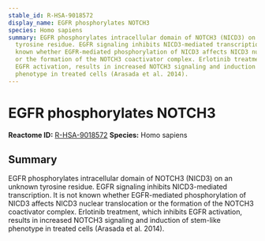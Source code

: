 ```yaml
---
stable_id: R-HSA-9018572
display_name: EGFR phosphorylates NOTCH3
species: Homo sapiens
summary: EGFR phosphorylates intracellular domain of NOTCH3 (NICD3) on an unknown
  tyrosine residue. EGFR signaling inhibits NICD3-mediated transcription. It is not
  known whether EGFR-mediated phosphorylation of NICD3 affects NICD3 nuclear translocation
  or the formation of the NOTCH3 coactivator complex. Erlotinib treatment, which inhibits
  EGFR activation, results in increased NOTCH3 signaling and induction of stem-like
  phenotype in treated cells (Arasada et al. 2014).
---
```


# EGFR phosphorylates NOTCH3
**Reactome ID:** [R-HSA-9018572](https://reactome.org/content/detail/R-HSA-9018572)
**Species:** Homo sapiens

## Summary

EGFR phosphorylates intracellular domain of NOTCH3 (NICD3) on an unknown tyrosine residue. EGFR signaling inhibits NICD3-mediated transcription. It is not known whether EGFR-mediated phosphorylation of NICD3 affects NICD3 nuclear translocation or the formation of the NOTCH3 coactivator complex. Erlotinib treatment, which inhibits EGFR activation, results in increased NOTCH3 signaling and induction of stem-like phenotype in treated cells (Arasada et al. 2014).
